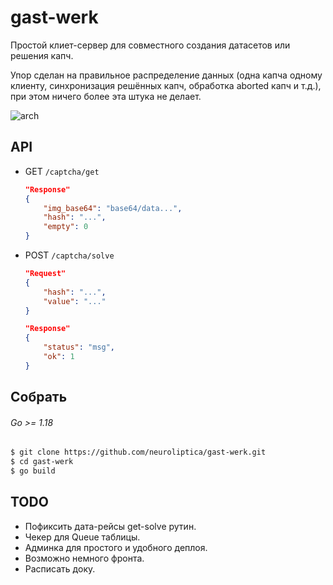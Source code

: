 # gast-werk
Простой клиет-сервер для совместного создания датасетов или решения капч. 

Упор сделан на правильное распределение данных (одна капча одному клиенту, синхронизация решённых капч, обработка aborted капч и т.д.), при этом ничего более эта штука не делает. 

![arch](https://imgur.com/5xmsKdB.jpg)

## API
- GET `/captcha/get`

    ```json
    "Response"
    {
        "img_base64": "base64/data...",
        "hash": "...",
        "empty": 0
    }
    ```

- POST `/captcha/solve`

    ```json
    "Request"
    {
        "hash": "...",
        "value": "..."
    }

    "Response"
    {
        "status": "msg",
        "ok": 1
    }
    ```

## Собрать
###### Go >= 1.18
```bash
$ git clone https://github.com/neuroliptica/gast-werk.git
$ cd gast-werk
$ go build
```

## TODO
- Пофиксить дата-рейсы get-solve рутин.
- Чекер для Queue таблицы.
- Админка для простого и удобного деплоя.
- Возможно немного фронта.
- Расписать доку.
